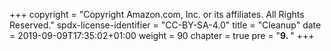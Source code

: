 +++
copyright = "Copyright Amazon.com, Inc. or its affiliates. All Rights Reserved."
spdx-license-identifier = "CC-BY-SA-4.0"
title = "Cleanup"
date = 2019-09-09T17:35:02+01:00
weight = 90
chapter = true
pre = "<b>9. </b>"
+++
